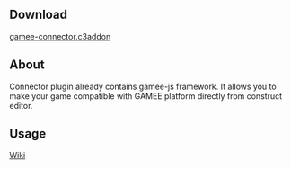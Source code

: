 ## Download

[gamee-connector.c3addon](https://github.com/gameeapp/gamee-js-construct3/raw/master/plugin/gamee-connector.c3addon)

## About

Connector plugin already contains gamee-js framework. It allows you to make your game compatible with GAMEE platform directly from construct editor. 

## Usage

[Wiki](https://github.com/gameeapp/gamee-js-construct3/wiki)
